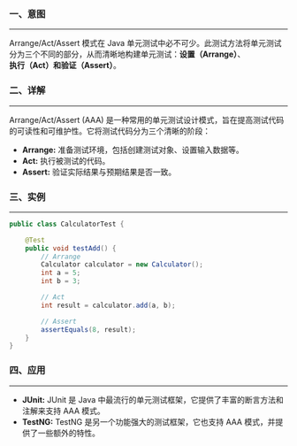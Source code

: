 ### 一、意图

---

Arrange/Act/Assert 模式在 Java 单元测试中必不可少。此测试方法将单元测试分为三个不同的部分，从而清晰地构建单元测试：**设置（Arrange）**、**执行（Act）**和**验证（Assert）**。



### 二、详解

---

Arrange/Act/Assert (AAA) 是一种常用的单元测试设计模式，旨在提高测试代码的可读性和可维护性。它将测试代码分为三个清晰的阶段：

- **Arrange:** 准备测试环境，包括创建测试对象、设置输入数据等。
- **Act:** 执行被测试的代码。
- **Assert:** 验证实际结果与预期结果是否一致。



### 三、实例

---

```java
public class CalculatorTest {

    @Test
    public void testAdd() {
        // Arrange
        Calculator calculator = new Calculator();
        int a = 5;
        int b = 3;

        // Act
        int result = calculator.add(a, b);

        // Assert
        assertEquals(8, result);
    }
}
```



### 四、应用

---

- **JUnit:** JUnit 是 Java 中最流行的单元测试框架，它提供了丰富的断言方法和注解来支持 AAA 模式。
- **TestNG:** TestNG 是另一个功能强大的测试框架，它也支持 AAA 模式，并提供了一些额外的特性。
